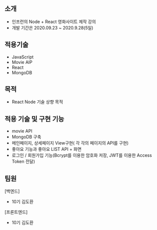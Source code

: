 ## 소개
- 인프런의 Node + React 영화사이트 제작 강의
- 개발 기간은 2020.09.23 ~ 2020.9.28(5일)


## 적용기술
- JavaScript
- Movie AIP
- React
- MongoDB


## 목적
- React Node 기술 상향 목적


## 적용 기술 및 구현 기능
- movie API
- MongoDB 구축
- 메인페이지, 상세페이지 View구현( 각 각의 페이지의 API를 구현)
- 좋아요 기능과 좋아요 LIST API + 화면
- 로그인 / 회원가입 기능(Bcrypt를 이용한 암호화 저장, JWT를 이용한 Access Token 전달)


## 팀원
[백엔드]
- 10기 김도환

[프론트엔드]
- 10기 김도환

